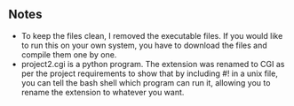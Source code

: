 ## Notes
 * To keep the files clean, I removed the executable files. If you would like to run this on your own system, you have to download the files and compile them one by one.
 * project2.cgi is a python program. The extension was renamed to CGI as per the project requirements to show that by including #! in a unix file, you can tell the bash shell which program can run it, allowing you to rename the extension to whatever you want.
